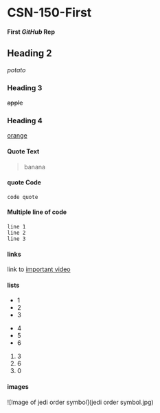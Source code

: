 # CSN-150-First
**First _GitHub_ Rep**

## Heading 2
_potato_

### Heading 3
~~apple~~

### Heading 4
<ins>orange</ins>

#### Quote Text
> banana

#### quote Code
`code quote`

#### Multiple line of code
```
line 1
line 2
line 3
```

#### links
link to [important video](https://www.youtube.com/watch?v=dQw4w9WgXcQ&pp=ygUJcmljayByb2xs)

#### lists
- 1
- 2
- 3
* 4
* 5
* 6
1. 3
2. 6
3. 0

#### images
![Image of jedi order symbol](jedi order symbol.jpg)



